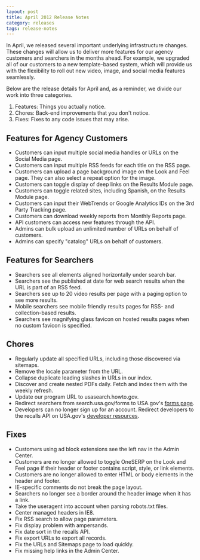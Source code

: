 ```yaml
---
layout: post
title: April 2012 Release Notes
category: releases
tags: release-notes
---
```


In April, we released several important underlying infrastructure changes. These changes will allow us to deliver more features for our agency customers and searchers in the months ahead. For example, we upgraded all of our customers to a new template-based system, which will provide us with the flexibility to roll out new video, image, and social media features seamlessly.

Below are the release details for April and, as a reminder, we divide our work into three categories.

1. Features: Things you actually notice.
1. Chores: Back-end improvements that you don't notice.
1. Fixes: Fixes to any code issues that may arise.

## Features for Agency Customers

* Customers can input multiple social media handles or URLs on the Social Media page.
* Customers can input multiple RSS feeds for each title on the RSS page.
* Customers can upload a page background image on the Look and Feel page. They can also select a repeat option for the image.
* Customers can toggle display of deep links on the Results Module page.
* Customers can toggle related sites, including Spanish, on the Results Module page.
* Customers can input their WebTrends or Google Analytics IDs on the 3rd Party Tracking page.
* Customers can download weekly reports from Monthly Reports page.
* API customers can access new features through the API.
* Admins can bulk upload an unlimited number of URLs on behalf of customers.
* Admins can specify "catalog" URLs on behalf of customers.

## Features for Searchers

* Searchers see all elements aligned horizontally under search bar.
* Searchers see the published at date for web search results when the URL is part of an RSS feed.
* Searchers see up to 20 video results per page with a paging option to see more results.
* Mobile searchers see mobile friendly results pages for RSS- and collection-based results.
* Searchers see magnifying glass favicon on hosted results pages when no custom favicon is specified.

## Chores

* Regularly update all specified URLs, including those discovered via sitemaps.
* Remove the locale parameter from the URL.
* Collapse duplicate leading slashes in URLs in our index.
* Discover and create nested PDFs daily. Fetch and index them with the weekly refresh.
* Update our program URL to usasearch.howto.gov.
* Redirect searchers from search.usa.gov/forms to USA.gov's [forms page](http://www.usa.gov/Topics/Reference-Shelf/forms.shtml).
* Developers can no longer sign up for an account. Redirect developers to the recalls API on USA.gov's [developer resources](http://www.usa.gov/About/developer-resources/developers.shtml).

## Fixes

* Customers using ad block extensions see the left nav in the Admin Center.
* Customers are no longer allowed to toggle OneSERP on the Look and Feel page if their header or footer contains script, style, or link elements.
* Customers are no longer allowed to enter HTML or body elements in the header and footer.
* IE-specific comments do not break the page layout.
* Searchers no longer see a border around the header image when it has a link.
* Take the useragent into account when parsing robots.txt files.
* Center managed headers in IE8.
* Fix RSS search to allow page parameters.
* Fix display problem with ampersands.
* Fix date sort in the recalls API.
* Fix export URLs to export all records.
* Fix the URLs and Sitemaps page to load quickly.
* Fix missing help links in the Admin Center.